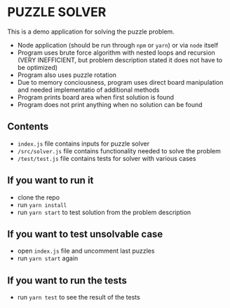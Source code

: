 # PUZZLE SOLVER

This is a demo application for solving the puzzle problem.

- Node application (should be run through `npm` or `yarn`) or via `node` itself
- Program uses brute force algorithm with nested loops and recursion (VERY INEFFICIENT, but problem description stated it does not have to be optimized)
- Program also uses puzzle rotation
- Due to memory conciousness, program uses direct board manipulation and needed implementatio of additional methods
- Program prints board area when first solution is found
- Program does not print anything when no solution can be found

## Contents

- `index.js` file contains inputs for puzzle solver
- `/src/solver.js` file contains functionality needed to solve the problem
- `/test/test.js` file contains tests for solver with various cases

## If you want to run it

- clone the repo
- run `yarn install`
- run `yarn start` to test solution from the problem description

## If you want to test unsolvable case

- open `index.js` file and uncomment last puzzles
- run `yarn start` again

## If you want to run the tests

- run `yarn test` to see the result of the tests
